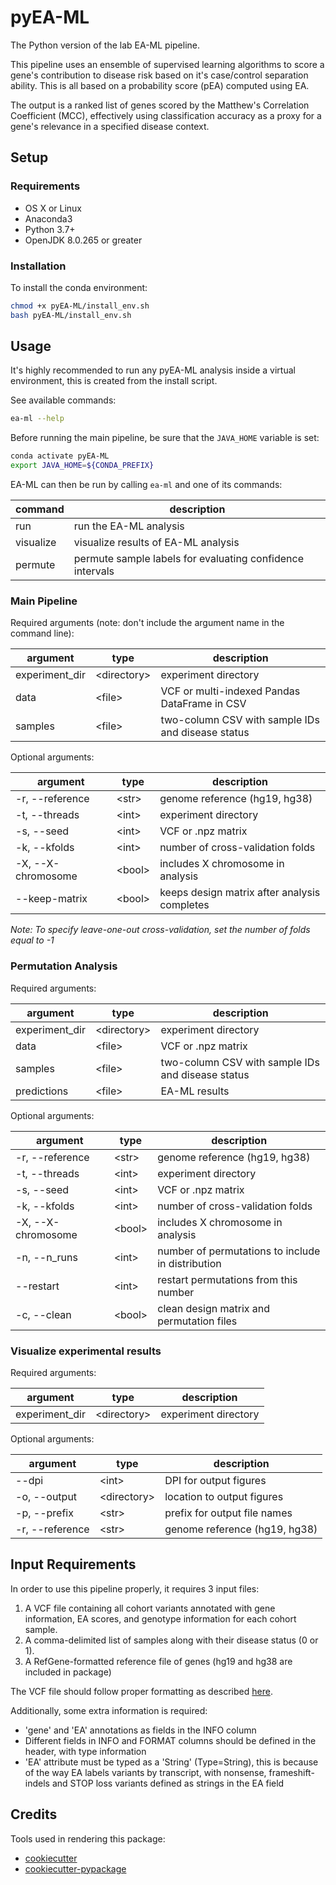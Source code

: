 # pyEA-ML

The Python version of the lab EA-ML pipeline.

This pipeline uses an ensemble of supervised learning algorithms to score a gene's contribution to disease risk based on
it's case/control separation ability. This is all based on a probability score (pEA) computed using EA.

The output is a ranked list of genes scored by the Matthew's Correlation Coefficient (MCC), effectively using
classification accuracy as a proxy for a gene's relevance in a specified disease context.

## Setup

### Requirements

- OS X or Linux
- Anaconda3
- Python 3.7+
- OpenJDK 8.0.265 or greater

### Installation

To install the conda environment:
```bash
chmod +x pyEA-ML/install_env.sh
bash pyEA-ML/install_env.sh
```

## Usage

It's highly recommended to run any pyEA-ML analysis inside a virtual environment, this is created from the install script.

See available commands:
```bash
ea-ml --help
```

Before running the main pipeline, be sure that the `JAVA_HOME` variable is set:
```bash
conda activate pyEA-ML
export JAVA_HOME=${CONDA_PREFIX}
```

EA-ML can then be run by calling `ea-ml` and one of its commands:

| command     | description                                               |
|-------------|-----------------------------------------------------------|
| run         | run the EA-ML analysis                                    |
| visualize   | visualize results of EA-ML analysis                       |
| permute     | permute sample labels for evaluating confidence intervals |

### Main Pipeline

Required arguments (note: don't include the argument name in the command line):

| argument       | type          | description                                       |
|----------------|---------------|---------------------------------------------------|
| experiment_dir | \<directory\> | experiment directory                              |
| data           | \<file\>      | VCF or multi-indexed Pandas DataFrame in CSV      |
| samples        | \<file\>      | two-column CSV with sample IDs and disease status |

Optional arguments:

| argument           | type      | description                                    |
|--------------------|-----------|------------------------------------------------|
| -r, --reference    | \<str\>   | genome reference (hg19, hg38)                  |
| -t, --threads      | \<int\>   | experiment directory                           |
| -s, --seed         | \<int\>   | VCF or .npz matrix                             |
| -k, --kfolds       | \<int\>   | number of cross-validation folds               |
| -X, --X-chromosome | \<bool\>  | includes X chromosome in analysis              |
| --keep-matrix      | \<bool\>  | keeps design matrix after analysis completes   |

*Note: To specify leave-one-out cross-validation, set the number of folds equal to -1*

### Permutation Analysis

Required arguments:

| argument       | type          | description                                       |
|----------------|---------------|---------------------------------------------------|
| experiment_dir | \<directory\> | experiment directory                              |
| data           | \<file\>      | VCF or .npz matrix                                |
| samples        | \<file\>      | two-column CSV with sample IDs and disease status |
| predictions    | \<file\>      | EA-ML results                                     |

Optional arguments:

| argument           | type      | description                                       |
|--------------------|-----------|---------------------------------------------------|
| -r, --reference    | \<str\>   | genome reference (hg19, hg38)                     |
| -t, --threads      | \<int\>   | experiment directory                              |
| -s, --seed         | \<int\>   | VCF or .npz matrix                                |
| -k, --kfolds       | \<int\>   | number of cross-validation folds                  |
| -X, --X-chromosome | \<bool\>  | includes X chromosome in analysis                 |
| -n, --n_runs       | \<int\>   | number of permutations to include in distribution |
| --restart          | \<int\>   | restart permutations from this number             |
| -c, --clean        | \<bool\>  | clean design matrix and permutation files         |

### Visualize experimental results

Required arguments:

| argument       | type          | description          |
|----------------|---------------|----------------------|
| experiment_dir | \<directory\> | experiment directory |

Optional arguments:

| argument        | type          | description                    |
|-----------------|---------------|--------------------------------|
| --dpi           | \<int\>       | DPI for output figures         |
| -o, --output    | \<directory\> | location to output figures     |
| -p, --prefix    | \<str\>       | prefix for output file names   |
| -r, --reference | \<str\>       | genome reference (hg19, hg38)  |

## Input Requirements

In order to use this pipeline properly, it requires 3 input files:

1. A VCF file containing all cohort variants annotated with gene information, EA scores, and genotype information for
   each cohort sample.
2. A comma-delimited list of samples along with their disease status (0 or 1).
3. A RefGene-formatted reference file of genes (hg19 and hg38 are included in package)

The VCF file should follow proper formatting as described [here](<https://samtools.github.io/hts-specs/VCFv4.2.pdf>).

Additionally, some extra information is required:

- 'gene' and 'EA' annotations as fields in the INFO column
- Different fields in INFO and FORMAT columns should be defined in the header, with type information
- 'EA' attribute must be typed as a 'String' (Type=String), this is because of the way EA labels variants by transcript,
  with nonsense, frameshift-indels and STOP loss variants defined as strings in the EA field

## Credits

Tools used in rendering this package:

-  [cookiecutter](https://github.com/audreyr/cookiecutter)
-  [cookiecutter-pypackage](https://github.com/audreyr/cookiecutter-pypackage)
